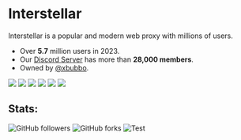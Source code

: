 # Interstellar
Interstellar is a popular and modern web proxy with millions of users.
- Over **5.7** million users in 2023.
- Our [Discord Server](https://discord.gg/interstellar) has more than **28,000 members**.
- Owned by [@xbubbo](https://github.com/xbubbo).

<a href="https://youtube.com/@unblocking"><img src="https://img.shields.io/badge/YouTube-red?style=for-the-badge&logo=youtube&logoColor=white)"></img><a/>
<a href="https://discord.gg/interstellar"><img src="https://img.shields.io/badge/Discord-7289DA?style=for-the-badge&logo=discord&logoColor=white"><img></a>
<a href="https://tiktok.com/@useinterstellar"><img src="https://img.shields.io/badge/TikTok-000000?style=for-the-badge&logo=tiktok&logoColor=white"><img></a>
<a href="https://www.patreon.com/gointerstellar"><img src="https://img.shields.io/badge/Patreon-F96854?style=for-the-badge&logo=patreon&logoColor=white"><img></a>
<a href="https://gointerstellar.app"><img src="https://img.shields.io/badge/website-000000?style=for-the-badge&logo=About.me&logoColor=white"><img></a>
<a href="https://github.com/interstellarnetwork/interstellar"><img src="https://img.shields.io/badge/GitHub-100000?style=for-the-badge&logo=github&logoColor=white"></img></a>
## Stats:
![GitHub followers](https://img.shields.io/github/followers/interstellarnetwork)
![GitHub forks](https://img.shields.io/github/forks/interstellarnetwork/interstellar)
![Test](https://img.shields.io/website-up-down-green-red/http/gointerstellar.app.svg)


